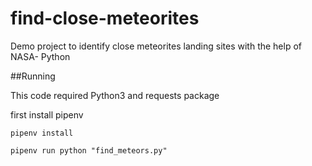 # find-close-meteorites
Demo project to identify close meteorites landing sites with the help of NASA- Python


##Running

This code required Python3 and requests package

first install pipenv
```
pipenv install

pipenv run python "find_meteors.py"
```
